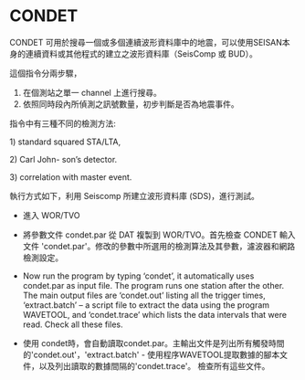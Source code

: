 # CONDET

CONDET 可用於搜尋一個或多個連續波形資料庫中的地震，可以使用SEISAN本身的連續資料或其他程式的建立之波形資料庫（SeisComp 或 BUD）。

這個指令分兩步驟，

1. 在個測站之單一 channel 上進行搜尋。
2. 依照同時段內所偵測之訊號數量，初步判斷是否為地震事件。 

指令中有三種不同的檢測方法:

1\) standard squared STA/LTA,

2\) Carl John- son’s detector.

3\) correlation with master event.



執行方式如下，利用 Seiscomp 所建立波形資料庫 \(SDS\)，進行測試。

* 進入 WOR/TVO

* 將參數文件 condet.par 從 DAT 複製到 WOR/TVO。首先檢查 CONDET 輸入文件 'condet.par'。修改的參數中所選用的檢測算法及其參數，濾波器和網路檢測設定。

* Now run the program by typing ‘condet’, it automatically uses condet.par as input file. The program runs one station after the other. The main output files are ‘condet.out’ listing all the trigger times, ‘extract.batch’ – a script file to extract the data using the program WAVETOOL, and ‘condet.trace’ which lists the data intervals that were read. Check all these files.

* 使用 condet時，會自動讀取condet.par。主輸出文件是列出所有觸發時間的'condet.out'，'extract.batch' - 使用程序WAVETOOL提取數據的腳本文件，以及列出讀取的數據間隔的'condet.trace'。 檢查所有這些文件。



